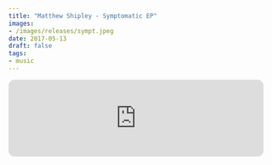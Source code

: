 ```yaml
---
title: "Matthew Shipley - Symptomatic EP"
images:
- /images/releases/sympt.jpeg
date: 2017-05-13
draft: false
tags:
- music
---
```

<iframe style="border-radius:12px" src="https://open.spotify.com/embed/album/3HdIcI41HWhoeOUFLdCKiA?utm_source=generator&theme=0" width="100%" height="152" frameBorder="0" allowfullscreen="" allow="autoplay; clipboard-write; encrypted-media; fullscreen; picture-in-picture" loading="lazy"></iframe>

